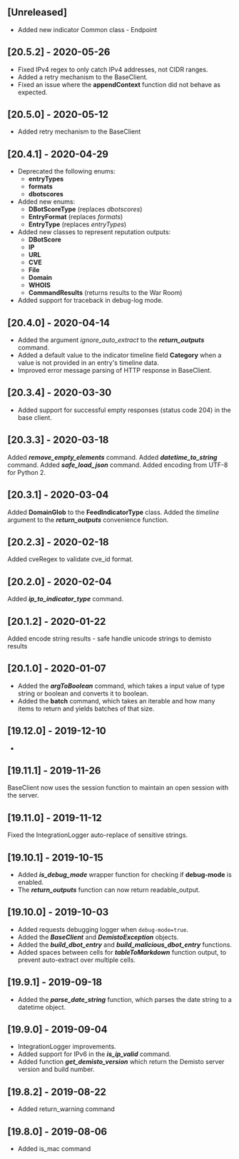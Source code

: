 ## [Unreleased]
  - Added new indicator Common class - Endpoint


## [20.5.2] - 2020-05-26
  - Fixed IPv4 regex to only catch IPv4 addresses, not CIDR ranges.
  - Added a retry mechanism to the BaseClient.
  - Fixed an issue where the **appendContext** function did not behave as expected.


## [20.5.0] - 2020-05-12
  - Added retry mechanism to the BaseClient

## [20.4.1] - 2020-04-29
  - Deprecated the following enums: 
    - **entryTypes**
    - **formats**
    - **dbotscores**
  - Added new enums: 
    - **DBotScoreType** (replaces *dbotscores*)
    - **EntryFormat** (replaces *formats*)
    - **EntryType** (replaces *entryTypes*)
  - Added new classes to represent reputation outputs:
    - **DBotScore**
    - **IP**
    - **URL**
    - **CVE**
    - **File**
    - **Domain**
    - **WHOIS**
    - **CommandResults** (returns results to the War Room)
  - Added support for traceback in debug-log mode.

## [20.4.0] - 2020-04-14
  - Added the argument *ignore_auto_extract* to the ***return_outputs*** command.
  - Added a default value to the indicator timeline field **Category** when a value is not provided in an entry's timeline data.
  - Improved error message parsing of HTTP response in BaseClient.


## [20.3.4] - 2020-03-30
- Added support for successful empty responses (status code 204) in the base client.

## [20.3.3] - 2020-03-18
Added ***remove_empty_elements*** command.
Added ***datetime_to_string*** command.
Added ***safe_load_json*** command.
Added encoding from UTF-8 for Python 2.

## [20.3.1] - 2020-03-04
Added **DomainGlob** to the **FeedIndicatorType** class.
Added the *timeline* argument to the ***return_outputs*** convenience function.

## [20.2.3] - 2020-02-18
Added cveRegex to validate cve_id format.

## [20.2.0] - 2020-02-04
Added ***ip_to_indicator_type*** command.


## [20.1.2] - 2020-01-22
Added encode string results - safe handle unicode strings to demisto results

## [20.1.0] - 2020-01-07
 - Added the ***argToBoolean*** command, which takes a input value of type string or boolean and converts it to boolean.
 - Added the **batch** command, which takes an iterable and how many items to return and yields batches of that size.

## [19.12.0] - 2019-12-10
-

## [19.11.1] - 2019-11-26
BaseClient now uses the session function to maintain an open session with the server.

## [19.11.0] - 2019-11-12
Fixed the IntegrationLogger auto-replace of sensitive strings.

## [19.10.1] - 2019-10-15
 - Added ***is_debug_mode*** wrapper function for checking if **debug-mode** is enabled. 
 - The ***return_outputs*** function can now return readable_output.

## [19.10.0] - 2019-10-03
  - Added requests debugging logger when `debug-mode=true`.
  - Added the ***BaseClient*** and ***DemistoException*** objects.
  - Added the ***build_dbot_entry*** and ***build_malicious_dbot_entry*** functions.
  - Added spaces between cells for ***tableToMarkdown*** function output, to prevent auto-extract over multiple cells.

## [19.9.1] - 2019-09-18
  - Added the ***parse_date_string*** function, which parses the date string to a datetime object.


## [19.9.0] - 2019-09-04
  - IntegrationLogger improvements.
  - Added support for IPv6 in the ***is_ip_valid*** command.
  - Added function ***get_demisto_version*** which return the Demisto server version and build number.


## [19.8.2] - 2019-08-22
  - Added return_warning command


## [19.8.0] - 2019-08-06
  - Added is_mac command

